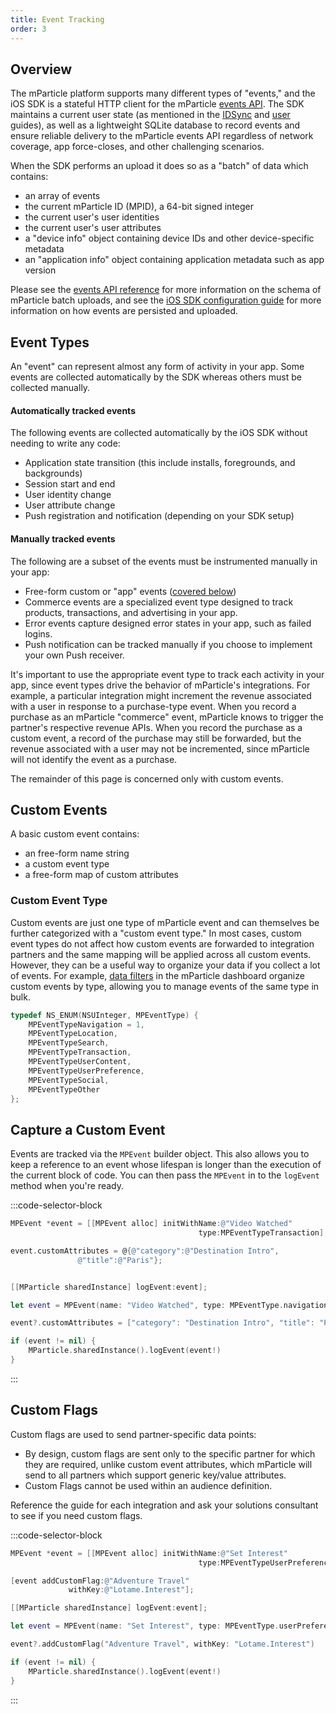 ```yaml
---
title: Event Tracking
order: 3
---
```


## Overview

The mParticle platform supports many different types of "events," and the iOS SDK is a stateful HTTP client for the mParticle [events API](/developers/server/). The SDK maintains a current user state (as mentioned in the [IDSync](/developers/sdk/iOS/identity/) and [user](/developers/sdk/ios/users/) guides), as well as a lightweight SQLite database to record events and ensure reliable delivery to the mParticle events API regardless of network coverage, app force-closes, and other challenging scenarios.

When the SDK performs an upload it does so as a "batch" of data which contains:

- an array of events
- the current mParticle ID (MPID), a 64-bit signed integer
- the current user's user identities
- the current user's user attributes
- a "device info" object containing device IDs and other device-specific metadata
- an "application info" object containing application metadata such as app version


Please see the [events API reference](/developers/server/) for more information on the schema of mParticle batch uploads, and see the [iOS SDK configuration guide](/developers/sdk/ios/getting-started/#event-upload-interval) for more information on how events are persisted and uploaded.

## Event Types

An "event" can represent almost any form of activity in your app. Some events are collected automatically by the SDK whereas others must be collected manually.

#### Automatically tracked events

The following events are collected automatically by the iOS SDK without needing to write any code:

- Application state transition (this include installs, foregrounds, and backgrounds)
- Session start and end
- User identity change
- User attribute change
- Push registration and notification (depending on your SDK setup)

#### Manually tracked events

The following are a subset of the events must be instrumented manually in your app:

- Free-form custom or "app" events ([covered below](#custom-event-type))
- Commerce events are a specialized event type designed to track products, transactions, and advertising in your app.
- Error events capture designed error states in your app, such as failed logins.
- Push notification can be tracked manually if you choose to implement your own Push receiver.

It's important to use the appropriate event type to track each activity in your app, since event types drive the behavior of mParticle's integrations. For example, a particular integration might increment the revenue associated with a user in response to a purchase-type event. When you record a purchase as an mParticle "commerce" event, mParticle knows to trigger the partner's respective revenue APIs. When you record the purchase as a custom event, a record of the purchase may still be forwarded, but the revenue associated with a user may not be incremented, since mParticle will not identify the event as a purchase.

The remainder of this page is concerned only with custom events.

## Custom Events

A basic custom event contains:
- an free-form name string
- a custom event type
- a free-form map of custom attributes

### Custom Event Type

Custom events are just one type of mParticle event and can themselves be further categorized with a "custom event type." In most cases, custom event types do not affect how custom events are forwarded to integration partners and the same mapping will be applied across all custom events. However, they can be a useful way to organize your data if you collect a lot of events. For example, [data filters](/guides/platform-guide/data-filter) in the mParticle dashboard organize custom events by type, allowing you to manage events of the same type in bulk.

~~~objectivec
typedef NS_ENUM(NSUInteger, MPEventType) {
    MPEventTypeNavigation = 1,  
    MPEventTypeLocation,      
    MPEventTypeSearch,       
    MPEventTypeTransaction,    
    MPEventTypeUserContent,      
    MPEventTypeUserPreference,  
    MPEventTypeSocial,          
    MPEventTypeOther            
};
~~~

## Capture a Custom Event

Events are tracked via the `MPEvent` builder object. This also allows you to keep a reference to an event whose lifespan is longer than the execution of the current block of code. You can then pass the `MPEvent` in to the `logEvent` method when you're ready.

:::code-selector-block
```objectivec
MPEvent *event = [[MPEvent alloc] initWithName:@"Video Watched"
                                          type:MPEventTypeTransaction];

event.customAttributes = @{@"category":@"Destination Intro",
               @"title":@"Paris"};


[[MParticle sharedInstance] logEvent:event];
```
```swift
let event = MPEvent(name: "Video Watched", type: MPEventType.navigation)

event?.customAttributes = ["category": "Destination Intro", "title": "Paris"]; 

if (event != nil) {
    MParticle.sharedInstance().logEvent(event!)
}
```
:::

## Custom Flags

Custom flags are used to send partner-specific data points:

- By design, custom flags are sent only to the specific partner for which they are required, unlike custom event attributes, which mParticle will send to all partners which support generic key/value attributes.
- Custom Flags cannot be used within an audience definition.

Reference the guide for each integration and ask your solutions consultant to see if you need custom flags.

:::code-selector-block
```objectivec
MPEvent *event = [[MPEvent alloc] initWithName:@"Set Interest"
                                          type:MPEventTypeUserPreference;

[event addCustomFlag:@"Adventure Travel"
             withKey:@"Lotame.Interest"];

[[MParticle sharedInstance] logEvent:event];
```

```swift
let event = MPEvent(name: "Set Interest", type: MPEventType.userPreference)

event?.addCustomFlag("Adventure Travel", withKey: "Lotame.Interest")

if (event != nil) {
    MParticle.sharedInstance().logEvent(event!)
}
```
:::
